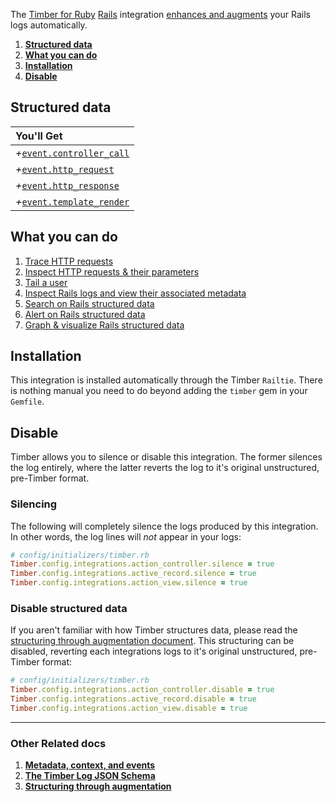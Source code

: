 The [Timber for Ruby](https://github.com/timberio/timber-ruby) [Rails](http://rubyonrails.org/) integration [enhances and augments](/docs/concepts/structuring-through-augmentation) your Rails logs automatically.

1. [**Structured data**](#structured-data)
2. [**What you can do**](#what-you-can-do)
3. [**Installation**](#installation)
4. [**Disable**](#disable)

## Structured data

|You'll Get|
|:------|
|<i>+</i>[`event.controller_call`](/docs/concepts/log-json-schema/events/controller-call-event)|
|<i>+</i>[`event.http_request`](/docs/concepts/log-json-schema/events/http-request-event)|
|<i>+</i>[`event.http_response`](/docs/concepts/log-json-schema/events/http-response-event)|
|<i>+</i>[`event.template_render`](/docs/concepts/log-json-schema/events/template-render-event)|

## What you can do

1. [Trace HTTP requests](/docs/app/console/trace-http-requests)
2. [Inspect HTTP requests & their parameters](/docs/app/console/inspect-http-requests)
3. [Tail a user](/docs/app/console/tail-a-user)
4. [Inspect Rails logs and view their associated metadata](/docs/app/console/view-metadata-and-context)
5. [Search on Rails structured data](/docs/app/console/searching)
6. [Alert on Rails structured data](/docs/app/alerts)
7. [Graph & visualize Rails structured data](/docs/app/graphs)

## Installation

This integration is installed automatically through the Timber `Railtie`. There is nothing manual you need to do beyond adding the `timber` gem in your `Gemfile`.

## Disable

Timber allows you to silence or disable this integration. The former silences the log entirely, where the latter reverts the log to it's original unstructured, pre-Timber format.

### Silencing

The following will completely silence the logs produced by this integration. In other words, the log lines will *not* appear in your logs:

```ruby
# config/initializers/timber.rb
Timber.config.integrations.action_controller.silence = true
Timber.config.integrations.active_record.silence = true
Timber.config.integrations.action_view.silence = true
```

### Disable structured data

If you aren't familiar with how Timber structures data, please read the [structuring through augmentation document](/docs/concepts/structuring-through-augmentation). This structuring can be disabled, reverting each integrations logs to it's original unstructured, pre-Timber format:

```ruby
# config/initializers/timber.rb
Timber.config.integrations.action_controller.disable = true
Timber.config.integrations.active_record.disable = true
Timber.config.integrations.action_view.disable = true
```

---

### Other Related docs

1. [**Metadata, context, and events**](/docs/concepts/metadata-context-and-events)
2. [**The Timber Log JSON Schema**](/docs/concepts/log-json-schema)
3. [**Structuring through augmentation**](/docs/concepts/structuring-through-augmentation)
